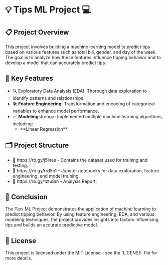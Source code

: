 <!DOCTYPE html>
<html lang="en">
<head>
    <meta charset="UTF-8">
    <meta name="viewport" content="width=device-width, initial-scale=1.0">
</head>
<body>
    <div class="container">
        <h1 class="center bold">💡 Tips ML Project 💻</h1>
        <h2 class="bold">📋 Project Overview</h2>
        <p>This project involves building a machine learning model to predict tips based on various features such as total bill, gender, and day of the week. The goal is to analyze how these features influence tipping behavior and to develop a model that can accurately predict tips.</p>
        <h2 class=" bold">🔑 Key Features</h2>
        <ul>
            <li>🔍 <bold>Exploratory Data Analysis (EDA)</bold>: Thorough data exploration to identify patterns and relationships.</li>
            <li>🛠️ <strong>Feature Engineering</strong>: Transformation and encoding of categorical variables to enhance model performance.</li>
            <li>📈 <strong>Modeling</strong>strong>: Implemented multiple machine learning algorithms, including:
                <ul>
                    <li>**Linear Regression**</li>
                </ul>
            </li>
        </ul>
        <h2 class="bold">🗂️ Project Structure</h2>
        <ul>
            <li>📁 https://rb.gy/j5ines - Contains the dataset used for training and testing.</li>
            <li>📁 https://rb.gy/rrd5n1 - Jupyter notebooks for data exploration, feature engineering, and model training.</li>
            <li>📁 https://rb.gy/1ztu8m - Analysis Report.</li>
        </ul>
        <h2 class="bold">🎯 Conclusion</h2>
        <p>The Tips ML Project demonstrates the application of machine learning to predict tipping behavior. By using feature engineering, EDA, and various modeling techniques, the project provides insights into factors influencing tips and builds an accurate predictive model.</p>
        <h2 class="bold">📜 License</h2>
        <p>This project is licensed under the MIT License - see the `LICENSE` file for more details.</p>
    </div>
</body>
</html>

